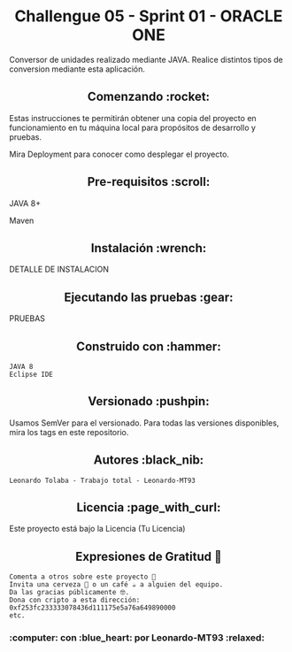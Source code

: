 <h1 align="center"> Challengue 05 - Sprint 01 - ORACLE ONE  </h1>

Conversor de unidades realizado mediante JAVA. Realice distintos tipos de conversion mediante esta aplicación.
<h2 align="center">Comenzando	:rocket:</h2>


Estas instrucciones te permitirán obtener una copia del proyecto en funcionamiento en tu máquina local para propósitos de desarrollo y pruebas.

Mira Deployment para conocer como desplegar el proyecto.
<h2 align="center">Pre-requisitos :scroll:</h2>
JAVA 8+

Maven
<h2 align="center">Instalación :wrench:</h2>

  DETALLE DE INSTALACION
<h2 align="center">Ejecutando las pruebas :gear:</h2>

  PRUEBAS 

<h2 align="center">Construido con :hammer:</h2>

    JAVA 8
    Eclipse IDE

<h2 align="center">Versionado  :pushpin:</h2>
Usamos SemVer para el versionado. Para todas las versiones disponibles, mira los tags en este repositorio.

<h2 align="center">Autores :black_nib:</h2>

    Leonardo Tolaba - Trabajo total - Leonardo-MT93
    

<h2 align="center">Licencia :page_with_curl:</h2>

Este proyecto está bajo la Licencia (Tu Licencia)

<h2 align="center">Expresiones de Gratitud 💝</h2>


    Comenta a otros sobre este proyecto 📢
    Invita una cerveza 🍺 o un café ☕ a alguien del equipo.
    Da las gracias públicamente 🤓.
    Dona con cripto a esta dirección: 0xf253fc233333078436d111175e5a76a649890000
    etc.

<h3>:computer: con  :blue_heart: por Leonardo-MT93 :relaxed:</h3>
